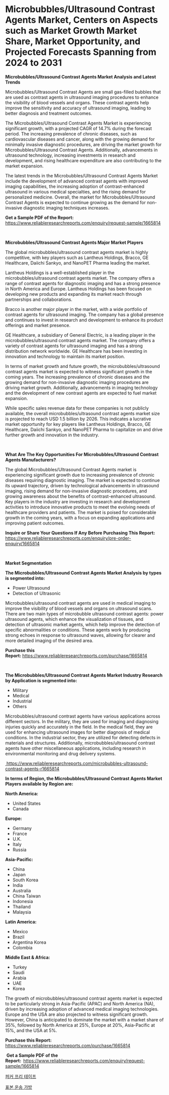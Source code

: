 <p><h1>Microbubbles/Ultrasound Contrast Agents Market, Centers on Aspects such as Market Growth Market Share, Market Opportunity, and Projected Forecasts Spanning from 2024 to 2031</h1></p><p><strong>Microbubbles/Ultrasound Contrast Agents Market Analysis and Latest Trends</strong></p>
<p><p>Microbubbles/Ultrasound Contrast Agents are small gas-filled bubbles that are used as contrast agents in ultrasound imaging procedures to enhance the visibility of blood vessels and organs. These contrast agents help improve the sensitivity and accuracy of ultrasound imaging, leading to better diagnosis and treatment outcomes.</p><p>The Microbubbles/Ultrasound Contrast Agents Market is experiencing significant growth, with a projected CAGR of 14.7% during the forecast period. The increasing prevalence of chronic diseases, such as cardiovascular diseases and cancer, along with the growing demand for minimally invasive diagnostic procedures, are driving the market growth for Microbubbles/Ultrasound Contrast Agents. Additionally, advancements in ultrasound technology, increasing investments in research and development, and rising healthcare expenditure are also contributing to the market expansion.</p><p>The latest trends in the Microbubbles/Ultrasound Contrast Agents Market include the development of advanced contrast agents with improved imaging capabilities, the increasing adoption of contrast-enhanced ultrasound in various medical specialties, and the rising demand for personalized medicine. Overall, the market for Microbubbles/Ultrasound Contrast Agents is expected to continue growing as the demand for non-invasive diagnostic imaging techniques increases.</p></p>
<p><strong>Get a Sample PDF of the Report:&nbsp;</strong> <a href="https://www.reliableresearchreports.com/enquiry/request-sample/1665814">https://www.reliableresearchreports.com/enquiry/request-sample/1665814</a></p>
<p>&nbsp;</p>
<p><strong>Microbubbles/Ultrasound Contrast Agents Major Market Players</strong></p>
<p><p>The global microbubbles/ultrasound contrast agents market is highly competitive, with key players such as Lantheus Holdings, Bracco, GE Healthcare, Daiichi Sankyo, and NanoPET Pharma leading the market. </p><p>Lantheus Holdings is a well-established player in the microbubbles/ultrasound contrast agents market. The company offers a range of contrast agents for diagnostic imaging and has a strong presence in North America and Europe. Lantheus Holdings has been focused on developing new products and expanding its market reach through partnerships and collaborations.</p><p>Bracco is another major player in the market, with a wide portfolio of contrast agents for ultrasound imaging. The company has a global presence and continues to invest in research and development to enhance its product offerings and market presence.</p><p>GE Healthcare, a subsidiary of General Electric, is a leading player in the microbubbles/ultrasound contrast agents market. The company offers a variety of contrast agents for ultrasound imaging and has a strong distribution network worldwide. GE Healthcare has been investing in innovation and technology to maintain its market position.</p><p>In terms of market growth and future growth, the microbubbles/ultrasound contrast agents market is expected to witness significant growth in the coming years. The increasing prevalence of chronic diseases and the growing demand for non-invasive diagnostic imaging procedures are driving market growth. Additionally, advancements in imaging technology and the development of new contrast agents are expected to fuel market expansion.</p><p>While specific sales revenue data for these companies is not publicly available, the overall microbubbles/ultrasound contrast agents market size is projected to reach USD 1.5 billion by 2026. This indicates a lucrative market opportunity for key players like Lantheus Holdings, Bracco, GE Healthcare, Daiichi Sankyo, and NanoPET Pharma to capitalize on and drive further growth and innovation in the industry.</p></p>
<p>&nbsp;</p>
<p><strong>What Are The Key Opportunities For Microbubbles/Ultrasound Contrast Agents Manufacturers?</strong></p>
<p><p>The global Microbubbles/Ultrasound Contrast Agents market is experiencing significant growth due to increasing prevalence of chronic diseases requiring diagnostic imaging. The market is expected to continue its upward trajectory, driven by technological advancements in ultrasound imaging, rising demand for non-invasive diagnostic procedures, and growing awareness about the benefits of contrast-enhanced ultrasound. Key players in the industry are investing in research and development activities to introduce innovative products to meet the evolving needs of healthcare providers and patients. The market is poised for considerable growth in the coming years, with a focus on expanding applications and improving patient outcomes.</p></p>
<p><strong>Inquire or Share Your Questions If Any Before Purchasing This Report:</strong> <a href="https://www.reliableresearchreports.com/enquiry/pre-order-enquiry/1665814">https://www.reliableresearchreports.com/enquiry/pre-order-enquiry/1665814</a></p>
<p>&nbsp;</p>
<p><strong>Market Segmentation</strong></p>
<p><strong>The Microbubbles/Ultrasound Contrast Agents Market Analysis by types is segmented into:</strong></p>
<p><ul><li>Power Ultrasound</li><li>Detection of Ultrasonic</li></ul></p>
<p><p>Microbubbles/ultrasound contrast agents are used in medical imaging to improve the visibility of blood vessels and organs on ultrasound scans. There are two main types of microbubble ultrasound contrast agents: power ultrasound agents, which enhance the visualization of tissues, and detection of ultrasonic market agents, which help improve the detection of specific abnormalities or conditions. These agents work by producing strong echoes in response to ultrasound waves, allowing for clearer and more detailed imaging of the desired area.</p></p>
<p><strong>Purchase this Report:&nbsp;</strong><a href="https://www.reliableresearchreports.com/purchase/1665814">https://www.reliableresearchreports.com/purchase/1665814</a></p>
<p>&nbsp;</p>
<p><strong>The Microbubbles/Ultrasound Contrast Agents Market Industry Research by Application is segmented into:</strong></p>
<p><ul><li>Military</li><li>Medical</li><li>Industrial</li><li>Others</li></ul></p>
<p><p>Microbubbles/ultrasound contrast agents have various applications across different sectors. In the military, they are used for imaging and diagnosing injuries quickly and accurately in the field. In the medical field, they are used for enhancing ultrasound images for better diagnosis of medical conditions. In the industrial sector, they are utilized for detecting defects in materials and structures. Additionally, microbubbles/ultrasound contrast agents have other miscellaneous applications, including research in environmental monitoring and drug delivery systems.</p></p>
<p><a href="https://www.reliableresearchreports.com/microbubbles-ultrasound-contrast-agents-r1665814">&nbsp;https://www.reliableresearchreports.com/microbubbles-ultrasound-contrast-agents-r1665814</a></p>
<p><strong>In terms of Region, the Microbubbles/Ultrasound Contrast Agents Market Players available by Region are:</strong></p>
<p>
    <p> <strong> North America: </strong>
        <ul>
            <li>United States</li>
            <li>Canada</li>
        </ul>
        </p> 
    <p> <strong> Europe: </strong>
        <ul>
            <li>Germany</li>
            <li>France</li>
            <li>U.K.</li>
            <li>Italy</li>
            <li>Russia</li>
        </ul>
        </p> 
    <p> <strong> Asia-Pacific: </strong>
        <ul>
            <li>China</li>
            <li>Japan</li>
            <li>South Korea</li>
            <li>India</li>
            <li>Australia</li>
            <li>China Taiwan</li>
            <li>Indonesia</li>
            <li>Thailand</li>
            <li>Malaysia</li>
        </ul>
        </p> 
    <p> <strong> Latin America: </strong>
        <ul>
            <li>Mexico</li>
            <li>Brazil</li>
            <li>Argentina Korea</li>
            <li>Colombia</li>
        </ul>
        </p> 
    <p> <strong> Middle East & Africa: </strong>
        <ul>
            <li>Turkey</li>
            <li>Saudi</li>
            <li>Arabia</li>
            <li>UAE</li>
            <li>Korea</li>
        </ul>
    </p>
    </p>
<p><p>The growth of microbubbles/ultrasound contrast agents market is expected to be particularly strong in Asia-Pacific (APAC) and North America (NA), driven by increasing adoption of advanced medical imaging technologies. Europe and the USA are also projected to witness significant growth. However, China is anticipated to dominate the market with a market share of 35%, followed by North America at 25%, Europe at 20%, Asia-Pacific at 15%, and the USA at 5%.</p></p>
<p><strong>Purchase this Report: </strong><a href="https://www.reliableresearchreports.com/purchase/1665814">https://www.reliableresearchreports.com/purchase/1665814</a></p>
<p>&nbsp;<strong>Get a Sample PDF of the Report:&nbsp;&nbsp;</strong><a href="https://www.reliableresearchreports.com/enquiry/request-sample/1665814">https://www.reliableresearchreports.com/enquiry/request-sample/1665814</a></p>
<p><strong></strong></p>
<p><p><a href="https://medium.com/@eugenekim6262/%ED%8D%BC%EC%BB%A4-%ED%94%84%EB%A6%AC-%ED%85%8C%EC%9D%B4%ED%94%84-%EC%8B%9C%EC%9E%A5%EC%9D%80-%EC%8B%9C%EC%9E%A5-%EC%A0%90%EC%9C%A0%EC%9C%A8-%EC%8B%9C%EC%9E%A5-%ED%8A%B8%EB%A0%8C%EB%93%9C-%EB%B0%8F-%EC%8B%9C%EC%9E%A5-%EC%84%B1%EC%9E%A5%EC%97%90-%EA%B4%80%ED%95%9C-%EC%A0%95%EB%B3%B4%EB%A5%BC-%EC%A0%9C%EA%B3%B5%ED%95%A9%EB%8B%88%EB%8B%A4-305e85eace50">퍼커 프리 테이프</a></p><p><a href="https://medium.com/@albinbrakus2023/%EC%8B%9C%EB%A3%8C-%EC%9A%B4%EC%86%A1-%EA%B0%80%EB%B0%A9-%EC%8B%9C%EC%9E%A5-%EC%A0%84%EB%A7%9D-%EC%82%B0%EC%97%85-%EA%B0%9C%EC%9A%94-%EB%B0%8F-%EC%98%88%EC%B8%A1-2024%EB%85%84%EB%B6%80%ED%84%B0-2031%EB%85%84%EA%B9%8C%EC%A7%80-de35e18541f8">표본 운송 가방</a></p></p>